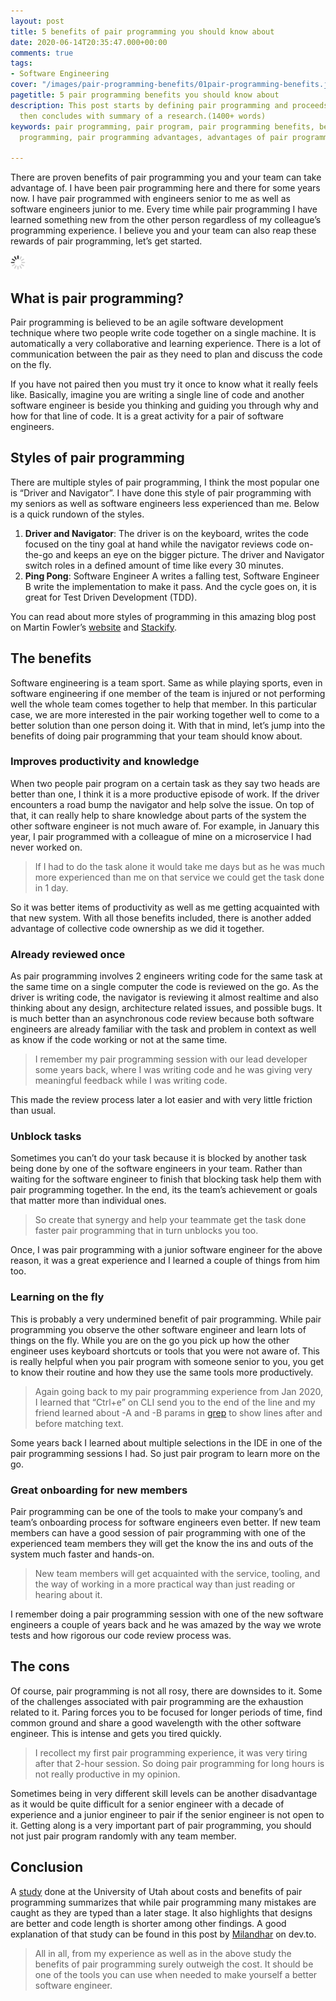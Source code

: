 ```yaml
---
layout: post
title: 5 benefits of pair programming you should know about
date: 2020-06-14T20:35:47.000+00:00
comments: true
tags:
- Software Engineering
cover: "/images/pair-programming-benefits/01pair-programming-benefits.jpg"
pagetitle: 5 pair programming benefits you should know about
description: This post starts by defining pair programming and proceeds to it's benefits,
  then concludes with summary of a research.(1400+ words)
keywords: pair programming, pair program, pair programming benefits, benefits of pair
  programming, pair programming advantages, advantages of pair programming

---
```

There are proven benefits of pair programming you and your team can take advantage of. I have been pair programming here and there for some years now. I have pair programmed with engineers senior to me as well as software engineers junior to me. Every time while pair programming I have learned something new from the other person regardless of my colleague’s programming experience. I believe you and your team can also reap these rewards of pair programming, let’s get started.

<img class="center" src="/images/generic/loading.gif" data-echo="/images/pair-programming-benefits/01pair-programming-benefits.jpg" title="Pair programming in action" alt="Pair programming in action">

<!-- more -->

## What is pair programming?

Pair programming is believed to be an agile software development technique where two people write code together on a single machine. It is automatically a very collaborative and learning experience. There is a lot of communication between the pair as they need to plan and discuss the code on the fly.

If you have not paired then you must try it once to know what it really feels like. Basically, imagine you are writing a single line of code and another software engineer is beside you thinking and guiding you through why and how for that line of code. It is a great activity for a pair of software engineers.

## Styles of pair programming

There are multiple styles of pair programming, I think the most popular one is “Driver and Navigator”. I have done this style of pair programming with my seniors as well as software engineers less experienced than me. Below is a quick rundown of the styles.

1. **Driver and Navigator**: The driver is on the keyboard, writes the code focused on the tiny goal at hand while the navigator reviews code on-the-go and keeps an eye on the bigger picture. The driver and Navigator switch roles in a defined amount of time like every 30 minutes.
2. **Ping Pong**: Software Engineer A writes a falling test, Software Engineer B write the implementation to make it pass. And the cycle goes on, it is great for Test Driven Development (TDD).

You can read about more styles of programming in this amazing blog post on Martin Fowler’s [website](https://martinfowler.com/articles/on-pair-programming.html) and [Stackify](https://stackify.com/pair-programming-styles/).

## The benefits

Software engineering is a team sport. Same as while playing sports, even in software engineering if one member of the team is injured or not performing well the whole team comes together to help that member. In this particular case, we are more interested in the pair working together well to come to a better solution than one person doing it. With that in mind, let’s jump into the benefits of doing pair programming that your team should know about.

### Improves productivity and knowledge

When two people pair program on a certain task as they say two heads are better than one, I think it is a more productive episode of work. If the driver encounters a road bump the navigator and help solve the issue. On top of that, it can really help to share knowledge about parts of the system the other software engineer is not much aware of. For example, in January this year, I pair programmed with a colleague of mine on a microservice I had never worked on.

> If I had to do the task alone it would take me days but as he was much more experienced than me on that service we could get the task done in 1 day.

So it was better items of productivity as well as me getting acquainted with that new system. With all those benefits included, there is another added advantage of collective code ownership as we did it together.

### Already reviewed once

As pair programming involves 2 engineers writing code for the same task at the same time on a single computer the code is reviewed on the go. As the driver is writing code, the navigator is reviewing it almost realtime and also thinking about any design, architecture related issues, and possible bugs. It is much better than an asynchronous code review because both software engineers are already familiar with the task and problem in context as well as know if the code working or not at the same time.

> I remember my pair programming session with our lead developer some years back, where I was writing code and he was giving very meaningful feedback while I was writing code.

This made the review process later a lot easier and with very little friction than usual.

### Unblock tasks

Sometimes you can’t do your task because it is blocked by another task being done by one of the software engineers in your team. Rather than waiting for the software engineer to finish that blocking task help them with pair programming together. In the end, its the team’s achievement or goals that matter more than individual ones.

> So create that synergy and help your teammate get the task done faster pair programming that in turn unblocks you too.

Once, I was pair programming with a junior software engineer for the above reason, it was a great experience and I learned a couple of things from him too.

### Learning on the fly

This is probably a very undermined benefit of pair programming. While pair programming you observe the other software engineer and learn lots of things on the fly. While you are on the go you pick up how the other engineer uses keyboard shortcuts or tools that you were not aware of. This is really helpful when you pair program with someone senior to you, you get to know their routine and how they use the same tools more productively.

> Again going back to my pair programming experience from Jan 2020, I learned that “Ctrl+e”  on CLI send you to the end of the line and my friend learned about -A and -B params in [grep](http://linuxcommand.org/lc3_man_pages/grep1.html) to show lines after and before matching text.

Some years back I learned about multiple selections in the IDE in one of the pair programming sessions I had. So just pair program to learn more on the go.

### Great onboarding for new members

Pair programming can be one of the tools to make your company’s and team’s onboarding process for software engineers even better. If new team members can have a good session of pair programming with one of the experienced team members they will get the know the ins and outs of the system much faster and hands-on.

> New team members will get acquainted with the service, tooling, and the way of working in a more practical way than just reading or hearing about it.

I remember doing a pair programming session with one of the new software engineers a couple of years back and he was amazed by the way we wrote tests and how rigorous our code review process was.

## The cons

Of course, pair programming is not all rosy, there are downsides to it. Some of the challenges associated with pair programming are the exhaustion related to it. Paring forces you to be focused for longer periods of time, find common ground and share a good wavelength with the other software engineer. This is intense and gets you tired quickly.

> I recollect my first pair programming experience, it was very tiring after that 2-hour session. So doing pair programming for long hours is not really productive in my opinion.

Sometimes being in very different skill levels can be another disadvantage as it would be quite difficult for a senior engineer with a decade of experience and a junior engineer to pair if the senior engineer is not open to it. Getting along is a very important part of pair programming, you should not just pair program randomly with any team member.

## Conclusion

A [study](https://collaboration.csc.ncsu.edu/laurie/Papers/XPSardinia.PDF) done at the University of Utah about costs and benefits of pair programming summarizes that while pair programming many mistakes are caught as they are typed than a later stage. It also highlights that designs are better and code length is shorter among other findings. A good explanation of that study can be found in this post by [Milandhar](https://dev.to/milandhar/the-benefits-of-pair-programming-470h) on dev.to.

> All in all, from my experience as well as in the above study the benefits of pair programming surely outweigh the cost. It should be one of the tools you can use when needed to make yourself a better software engineer.